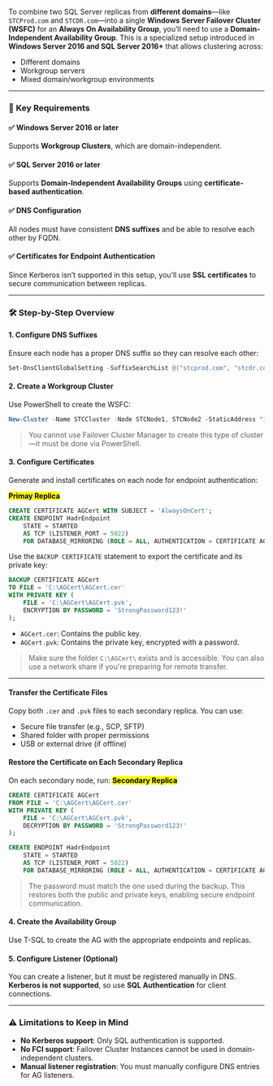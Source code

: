 To combine two SQL Server replicas from **different domains**—like `STCProd.com` and `STCDR.com`—into a single **Windows Server Failover Cluster (WSFC)** for an **Always On Availability Group**, you’ll need to use a **Domain-Independent Availability Group**. This is a specialized setup introduced in **Windows Server 2016 and SQL Server 2016+** that allows clustering across:

- Different domains  
- Workgroup servers  
- Mixed domain/workgroup environments  

---

### 🧱 Key Requirements

#### ✅ Windows Server 2016 or later  
Supports **Workgroup Clusters**, which are domain-independent.

#### ✅ SQL Server 2016 or later  
Supports **Domain-Independent Availability Groups** using **certificate-based authentication**.

#### ✅ DNS Configuration  
All nodes must have consistent **DNS suffixes** and be able to resolve each other by FQDN.

#### ✅ Certificates for Endpoint Authentication  
Since Kerberos isn’t supported in this setup, you’ll use **SSL certificates** to secure communication between replicas.

---

### 🛠️ Step-by-Step Overview

#### 1. **Configure DNS Suffixes**
Ensure each node has a proper DNS suffix so they can resolve each other:
```powershell
Set-DnsClientGlobalSetting -SuffixSearchList @("stcprod.com", "stcdr.com")
```

#### 2. **Create a Workgroup Cluster**
Use PowerShell to create the WSFC:
```powershell
New-Cluster -Name STCCluster -Node STCNode1, STCNode2 -StaticAddress "10.0.0.100"
```

> You cannot use Failover Cluster Manager to create this type of cluster—it must be done via PowerShell.

#### 3. **Configure Certificates**
Generate and install certificates on each node for endpoint authentication:

<mark><b>Primay Replica</mark></b>
```sql
CREATE CERTIFICATE AGCert WITH SUBJECT = 'AlwaysOnCert';
CREATE ENDPOINT HadrEndpoint
    STATE = STARTED
    AS TCP (LISTENER_PORT = 5022)
    FOR DATABASE_MIRRORING (ROLE = ALL, AUTHENTICATION = CERTIFICATE AGCert, ENCRYPTION = REQUIRED);
```

Use the `BACKUP CERTIFICATE` statement to export the certificate and its private key:

```sql
BACKUP CERTIFICATE AGCert
TO FILE = 'C:\AGCert\AGCert.cer'
WITH PRIVATE KEY (
    FILE = 'C:\AGCert\AGCert.pvk',
    ENCRYPTION BY PASSWORD = 'StrongPassword123!'
);
```

- `AGCert.cer`: Contains the public key.
- `AGCert.pvk`: Contains the private key, encrypted with a password.

> Make sure the folder `C:\AGCert\` exists and is accessible. You can also use a network share if you're preparing for remote transfer.

---

#### Transfer the Certificate Files

Copy both `.cer` and `.pvk` files to each secondary replica. You can use:
- Secure file transfer (e.g., SCP, SFTP)
- Shared folder with proper permissions
- USB or external drive (if offline)

#### Restore the Certificate on Each Secondary Replica

On each secondary node, run:
<mark><b>Secondary Replica</mark></b>

```sql
CREATE CERTIFICATE AGCert
FROM FILE = 'C:\AGCert\AGCert.cer'
WITH PRIVATE KEY (
    FILE = 'C:\AGCert\AGCert.pvk',
    DECRYPTION BY PASSWORD = 'StrongPassword123!'
);

CREATE ENDPOINT HadrEndpoint
    STATE = STARTED
    AS TCP (LISTENER_PORT = 5022)
    FOR DATABASE_MIRRORING (ROLE = ALL, AUTHENTICATION = CERTIFICATE AGCert, ENCRYPTION = REQUIRED);
```

> The password must match the one used during the backup. This restores both the public and private keys, enabling secure endpoint communication.


#### 4. **Create the Availability Group**
Use T-SQL to create the AG with the appropriate endpoints and replicas.

#### 5. **Configure Listener (Optional)**
You can create a listener, but it must be registered manually in DNS. **Kerberos is not supported**, so use **SQL Authentication** for client connections.

---

### ⚠️ Limitations to Keep in Mind

- **No Kerberos support**: Only SQL authentication is supported.
- **No FCI support**: Failover Cluster Instances cannot be used in domain-independent clusters.
- **Manual listener registration**: You must manually configure DNS entries for AG listeners.

